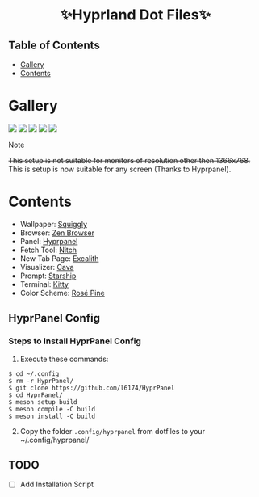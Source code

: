 <div align="center">
    <h1>✨Hyprland Dot Files✨</h1>
    <h3></h3>
</div>

## Table of Contents
- [Gallery](#gallery)
- [Contents](#contents)

# Gallery
![](https://github.com/l6174/hyprdots/blob/main/Pictures/Screenshots/preview1.gif)
![](https://github.com/l6174/hyprdots/blob/main/Pictures/Screenshots/preview2.png)
![](https://github.com/l6174/hyprdots/blob/main/Pictures/Screenshots/preview3.png)
![](https://github.com/l6174/hyprdots/blob/main/Pictures/Screenshots/preview4.png)
![](https://github.com/l6174/hyprdots/blob/main/Pictures/Screenshots/preview5.png)

> [!note]
> ~~This setup is not suitable for monitors of resolution other then 1366x768.~~ This is setup is now suitable for any screen (Thanks to Hyprpanel).

# Contents
- Wallpaper: [Squiggly](https://github.com/l6174/hyprdots/blob/main/Wallpapers/Rose_Pine/Horizontal/squiggly.png)
- Browser: [Zen Browser](https://zen-browser.app/)
- Panel: [Hyprpanel](https://hyprpanel.com)
- Fetch Tool: [Nitch](https://github.com/ssleert/nitch)
- New Tab Page: [Excalith](https://github.com/excalith/excalith-start-page)
- Visualizer: [Cava](https://github.com/karlstav/cava)
- Prompt: [Starship](https://starship.rs/)
- Terminal: [Kitty](https://sw.kovidgoyal.net/kitty/)
- Color Scheme: [Rosé Pine](https://rosepinetheme.com)

## HyprPanel Config

### Steps to Install HyprPanel Config

1. Execute these commands:
```
$ cd ~/.config
$ rm -r HyprPanel/
$ git clone https://github.com/l6174/HyprPanel
$ cd HyprPanel/
$ meson setup build
$ meson compile -C build
$ meson install -C build
```
2. Copy the folder `.config/hyprpanel` from dotfiles to your ~/.config/hyprpanel/

## TODO
- [ ] Add Installation Script

